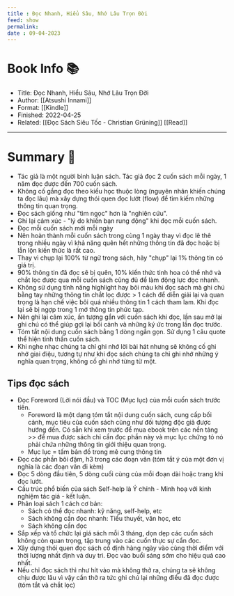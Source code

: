 ```yaml
---
title : Đọc Nhanh, Hiểu Sâu, Nhớ Lâu Trọn Đời
feed: show
permalink: 
date : 09-04-2023
---
```


# Book Info 📚
- Title: Đọc Nhanh, Hiểu Sâu, Nhớ Lâu Trọn Đời
- Author: [[Atsushi Innami]]
- Format: [[Kindle]]
- Finished: 2022-04-25
- Related: [[Đọc Sách Siêu Tốc - Christian Grüning]] [[Read]]

___

# Summary 💬
- Tác giả là một người bình luận sách. Tác giả đọc 2 cuốn sách mỗi ngày, 1 năm đọc được đến 700 cuốn sách.
- Không cố gắng đọc theo kiểu học thuộc lòng (nguyên nhân khiến chúng ta đọc lâu) mà xây dựng thói quen đọc lướt (flow) để tìm kiếm những thông tin quan trọng.
- Đọc sách giống như "tìm ngọc" hơn là "nghiên cứu".
- Ghi lại cảm xúc - "lý do khiến bạn rung động" khi đọc mỗi cuốn sách.
- Đọc mỗi cuốn sách mới mỗi ngày
- Nên hoàn thành mỗi cuốn sách trong cùng 1 ngày thay vì đọc lê thê trong nhiều ngày vì khả năng quên hết những thông tin đã đọc hoặc bị lẫn lộn kiến thức là rất cao.
- Thay vì chụp lại 100% từ ngữ trong sách, hãy "chụp" lại 1% thông tin có giá trị.
- 90% thông tin đã đọc sẽ bị quên, 10% kiến thức tinh hoa có thể nhớ và chắt lọc được qua mỗi cuốn sách cũng đủ để làm động lực đọc nhanh.
- Không sử dụng tính năng highlight hay bôi màu khi đọc sách mà ghi chú bằng tay những thông tin chắt lọc được > 1 cách để diễn giải lại và quan trọng là hạn chế việc bôi quá nhiều thông tin 1 cách tham lam. Khi đọc lại sẽ bị ngợp trong 1 mớ thông tin phức tạp.
- Nên ghi lại cảm xúc, ấn tượng gắn với cuốn sách khi đọc, lần sau mở lại ghi chú có thể giúp gợi lại bối cảnh và những ký ức trong lần đọc trước.
- Tóm tắt nội dung cuốn sách bằng 1 dòng ngắn gọn. Sử dụng 1 câu quote thể hiện tinh thần cuốn sách.
- Khi nghe nhạc chúng ta chỉ ghi nhớ lời bài hát nhưng sẽ không cố ghi nhớ giai điệu, tương tự như khi đọc sách chúng ta chỉ ghi nhớ những ý nghĩa quan trọng, không cố ghi nhớ từng từ một.
## Tips đọc sách
- Đọc Foreword (Lời nói đầu) và TOC (Mục lục) của mỗi cuốn sách trước tiên.
	- Foreword là một dạng tóm tắt nội dung cuốn sách, cung cấp bối cảnh, mục tiêu của cuốn sách cũng như đối tượng độc giả được hướng đến. Có sẵn khi xem trước để mua ebook trên các nền tảng >> để mua được sách chỉ cần đọc phần này và mục lục chứng tỏ nó phải chứa những thông tin giới thiệu quan trọng.
	- Mục lục = tấm bản đồ trong mê cung thông tin
- Đọc các phần bôi đậm, h3 trong các đoạn văn (tóm tắt ý của một đơn vị nghĩa là các đoạn văn đi kèm)
- Đọc 5 dòng đầu tiên, 5 dòng cuối cùng của mỗi đoạn dài hoặc trang khi đọc lướt.
- Cấu trúc phổ biến của sách Self-help là Ý chính - Minh hoạ với kinh nghiệm tác giả - kết luận.
- Phân loại sách 1 cách cơ bản:
	- Sách có thể đọc nhanh: kỹ năng, self-help, etc
	- Sách không cần đọc nhanh: Tiểu thuyết, văn học, etc
	- Sách không cần đọc
- Sắp xếp và tổ chức lại giá sách mỗi 3 tháng, dọn dẹp các cuốn sách không còn quan trọng, tập trung vào các cuốn thực sự cần đọc.
- Xây dựng thói quen đọc sách cố định hàng ngày vào cùng thời điểm với thời lượng nhất định và duy trì. Đọc vào buổi sáng sớm cho hiệu quả cao nhất. 
- Nếu chỉ đọc sách thì như hít vào mà không thở ra, chúng ta sẽ không chịu được lâu vì vậy cần thở ra tức ghi chú lại những điểu đã đọc được (tóm tắt và chắt lọc)

